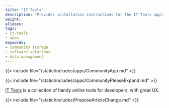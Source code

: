 ```yaml
---
title: "IT Tools"
description: "Provides installation instructions for the IT Tools application in TrueNAS."
weight: 
aliases:
tags:
- it-tools
- apps
keywords:
- community storage
- software solutions
- data management
---
```


{{< include file="/static/includes/apps/CommunityApp.md" >}}

{{< include file="/static/includes/apps/CommunityPleaseExpand.md" >}}

<a href="https://it-tools.tech">IT Tools</a> is a collection of handy online tools for developers, with great UX.

{{< include file="/static/includes/ProposeArticleChange.md" >}}
